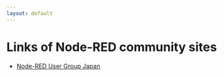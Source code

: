 ```yaml
---
layout: default
---
```


# Links of Node-RED community sites

- [Node-RED User Group Japan](https://nodered.jp/)

